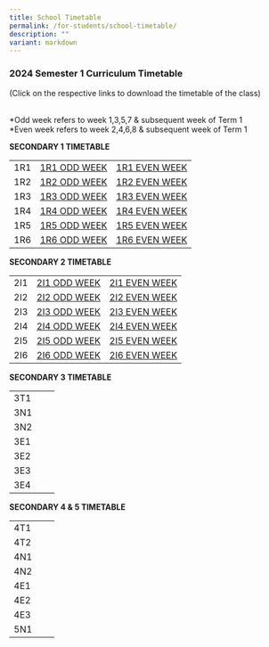 ```yaml
---
title: School Timetable
permalink: /for-students/school-timetable/
description: ""
variant: markdown
---
```

### 2024 Semester 1 Curriculum Timetable  

(Click on the respective links to download the timetable of&nbsp;the class)<br><br>

*Odd week refers to week 1,3,5,7 &amp; subsequent week of Term 1  <br>
*Even week refers to week 2,4,6,8 &amp; subsequent week of Term 1 

**SECONDARY 1 TIMETABLE**

|  |  |  |
|---|---|---|
| 1R1 |[1R1 ODD WEEK](/files/1R1_ODD_WEEK_S1_2024.pdf) |[1R1 EVEN WEEK](/files/1R1_EVEN_WEEK_S1_2024.pdf) |
| 1R2 |[1R2 ODD WEEK](/files/1R2_ODD_WEEK_S1_2024.pdf) |[1R2 EVEN WEEK](/files/1R2_EVEN_WEEK_S1_2024.pdf) |
| 1R3 | [1R3 ODD WEEK](/files/1R3_ODD_WEEK_S1_2024.pdf) |[1R3 EVEN WEEK](/files/1R3_EVEN_WEEK_S1_2024.pdf)  |
| 1R4 |[1R4 ODD WEEK](/files/1R4_ODD_WEEK_S1_2024.pdf) | [1R4 EVEN WEEK](/files/1R4_EVEN_WEEK_S1_2024.pdf)|
| 1R5 | [1R5 ODD WEEK](/files/1R5_ODD_WEEK_S1_2024.pdf) | [1R5 EVEN WEEK](/files/1R5_EVEN_WEEK_S1_2024.pdf) |
| 1R6 |[1R6 ODD WEEK](/files/1R6_ODD_WEEK_S1_2024.pdf) |[1R6 EVEN WEEK](/files/1R6_EVEN_WEEK_S1_2024.pdf) |


**SECONDARY 2 TIMETABLE**

|  |  |  |
|---|---|---|
| 2I1 | [2I1 ODD WEEK](/files/2I1_ODD_WEEK___S12024.pdf) |[2I1 EVEN WEEK](/files/2I1_EVEN_WEEK___S12024.pdf) |
| 2I2 | [2I2 ODD WEEK](/files/2I2_ODD_WEEK___S12024.pdf)|[2I2 EVEN WEEK](/files/2I2_EVEN_WEEK___S12024.pdf) |
| 2I3 | [2I3 ODD WEEK](/files/2I3_ODD_WEEK___S12024.pdf) | [2I3 EVEN WEEK](/files/2I3_EVEN_WEEK___S12024.pdf) |
| 2I4 | [2I4 ODD WEEK](/files/2I4_ODD_WEEK___S12024.pdf) | [2I4 EVEN WEEK](/files/2I4_EVEN_WEEK___S12024.pdf)|
| 2I5 | [2I5 ODD WEEK](/files/2I5_ODD_WEEK___S12024.pdf) | [2I5 EVEN WEEK](/files/2I5_EVEN_WEEK___S12024.pdf) |
| 2I6 | [2I6 ODD WEEK](/files/2I6_ODD_WEEK___S12024.pdf) | [2I6 EVEN WEEK](/files/2I6_EVEN_WEEK___S12024.pdf) |


**SECONDARY 3 TIMETABLE**

|  |  |  |
|---|---|---|
| 3T1 | | |
| 3N1 | |  |
| 3N2 | |  |
| 3E1 | | |
| 3E2 | |  |
| 3E3 |  |  |
| 3E4 |  |  |

**SECONDARY 4 &amp; 5 TIMETABLE**

|  |  |  |
|---|---|---|
| 4T1 | |  |
| 4T2 | |  |
| 4N1 | |  |
| 4N2 | |  |
| 4E1 |  |  |
| 4E2 | |  |
| 4E3 |  |  |
| 5N1 |  | |